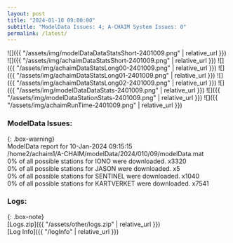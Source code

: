 ```yaml
---
layout: post
title: "2024-01-10 09:00:00"
subtitle: "ModelData Issues: 4; A-CHAIM System Issues: 0"
permalink: /latest/
---
```


![]({{ "/assets/img/modelDataDataStatsShort-2401009.png" | relative_url }})
![]({{ "/assets/img/achaimDataStatsShort-2401009.png" | relative_url }})
![]({{ "/assets/img/achaimDataStatsLong00-2401009.png" | relative_url }})
![]({{ "/assets/img/achaimDataStatsLong01-2401009.png" | relative_url }})
![]({{ "/assets/img/achaimDataStatsLong02-2401009.png" | relative_url }})
![]({{ "/assets/img/modelDataDataStats-2401009.png" | relative_url }})
![]({{ "/assets/img/modelDataStationStats-2401009.png" | relative_url }})
![]({{ "/assets/img/achaimRunTime-2401009.png" | relative_url }})


### ModelData Issues:  
  
{: .box-warning}  
 ModelData report for 10-Jan-2024 09:15:15   
 /home2/achaim1/A-CHAIM/modelData/2024/010/09/modelData.mat   
 0% of all possible stations for IONO were downloaded. x3320   
 0% of all possible stations for JASON were downloaded. x5   
 0% of all possible stations for SENTINEL were downloaded. x1040   
 0% of all possible stations for KARTVERKET were downloaded. x7541   
  


### Logs:  
  
{: .box-note}  
[Logs.zip]({{ "/assets/other/logs.zip" | relative_url }})  
[Log Info]({{ "/logInfo" | relative_url }})  
